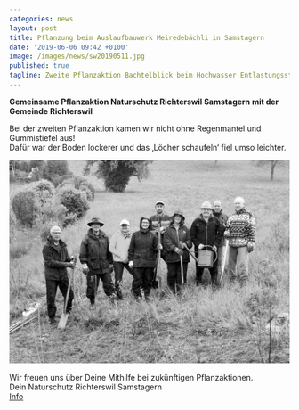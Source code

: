```yaml
---
categories: news
layout: post
title: Pflanzung beim Auslaufbauwerk Meiredebächli in Samstagern 
date: '2019-06-06 09:42 +0100'
image: /images/news/sw20190511.jpg
published: true
tagline: Zweite Pflanzaktion Bachtelblick beim Hochwasser Entlastungsstollen Chrummbächli 
---
```


**Gemeinsame Pflanzaktion Naturschutz Richterswil Samstagern mit der Gemeinde Richterswil**   


Bei der zweiten Pflanzaktion kamen wir nicht ohne Regenmantel und Gummistiefel aus!  
Dafür war der Boden lockerer und das ‚Löcher schaufeln‘ fiel umso leichter.  
  

<img class="float-left mr-20" src="/images/news/sw20190511.jpg" /> <br />      

Wir freuen uns über Deine Mithilfe bei zukünftigen Pflanzaktionen.  
Dein Naturschutz Richterswil Samstagern  
[Info](mailto:info@naturschutz-r-s.ch)
